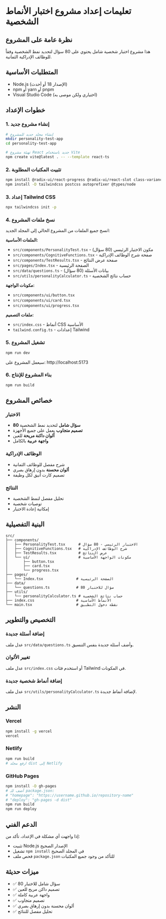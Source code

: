 
# تعليمات إعداد مشروع اختبار الأنماط الشخصية

## نظرة عامة على المشروع
هذا مشروع اختبار شخصية شامل يحتوي على 80 سؤال لتحديد نمط الشخصية وفقاً للوظائف الإدراكية الثمانية.

## المتطلبات الأساسية
- Node.js (الإصدار 18 أو أحدث)
- npm أو yarn أو pnpm
- Visual Studio Code (اختياري ولكن موصى به)

## خطوات الإعداد

### 1. إنشاء مشروع جديد
```bash
# إنشاء مجلد جديد للمشروع
mkdir personality-test-app
cd personality-test-app

# تهيئة مشروع React جديد باستخدام Vite
npm create vite@latest . -- --template react-ts
```

### 2. تثبيت المكتبات المطلوبة
```bash
npm install @radix-ui/react-progress @radix-ui/react-slot class-variance-authority clsx tailwind-merge lucide-react
npm install -D tailwindcss postcss autoprefixer @types/node
```

### 3. إعداد Tailwind CSS
```bash
npx tailwindcss init -p
```

### 4. نسخ ملفات المشروع
انسخ جميع الملفات من المشروع الحالي إلى المجلد الجديد:

**الملفات الأساسية:**
- `src/components/PersonalityTest.tsx` - مكون الاختبار الرئيسي (80 سؤال)
- `src/components/CognitiveFunctions.tsx` - صفحة شرح الوظائف الإدراكية
- `src/components/TestResults.tsx` - صفحة عرض النتائج
- `src/pages/Index.tsx` - الصفحة الرئيسية
- `src/data/questions.ts` - بيانات الأسئلة (80 سؤال)
- `src/utils/personalityCalculator.ts` - حساب نتائج الشخصية

**مكونات الواجهة:**
- `src/components/ui/button.tsx`
- `src/components/ui/card.tsx`
- `src/components/ui/progress.tsx`

**ملفات التصميم:**
- `src/index.css` - أنماط CSS الأساسية
- `tailwind.config.ts` - إعدادات Tailwind

### 5. تشغيل المشروع
```bash
npm run dev
```
سيعمل المشروع على: http://localhost:5173

### 6. بناء المشروع للإنتاج
```bash
npm run build
```

## خصائص المشروع

### الاختبار
- **80 سؤال شامل** لتحديد نمط الشخصية
- **تصميم متجاوب** يعمل على جميع الأجهزة
- **ألوان داكنة مريحة** للعين
- **واجهة عربية** بالكامل

### الوظائف الإدراكية
- شرح مفصل للوظائف الثمانية
- **ألوان محسنة** بدون إرهاق بصري
- تصميم كارت أنيق لكل وظيفة

### النتائج
- تحليل مفصل لنمط الشخصية
- توصيات شخصية
- إمكانية إعادة الاختبار

## البنية التفصيلية

```
src/
├── components/
│   ├── PersonalityTest.tsx      # الاختبار الرئيسي - 80 سؤال
│   ├── CognitiveFunctions.tsx   # شرح الوظائف الإدراكية
│   ├── TestResults.tsx          # عرض النتائج
│   └── ui/                      # مكونات الواجهة الأساسية
│       ├── button.tsx
│       ├── card.tsx
│       └── progress.tsx
├── pages/
│   └── Index.tsx               # الصفحة الرئيسية
├── data/
│   └── questions.ts            # 80 سؤال للاختبار
├── utils/
│   └── personalityCalculator.ts # حساب نتائج الشخصية
├── index.css                   # الأنماط الأساسية
└── main.tsx                    # نقطة دخول التطبيق
```

## التخصيص والتطوير

### إضافة أسئلة جديدة
عدل ملف `src/data/questions.ts` وأضف أسئلة جديدة بنفس التنسيق.

### تغيير الألوان
عدل ملف `src/index.css` أو استخدم فئات Tailwind في المكونات.

### إضافة أنماط شخصية جديدة
عدل ملف `src/utils/personalityCalculator.ts` لإضافة أنماط جديدة.

## النشر

### Vercel
```bash
npm install -g vercel
vercel
```

### Netlify
```bash
npm run build
# ارفع مجلد dist إلى Netlify
```

### GitHub Pages
```bash
npm install -D gh-pages
# أضف للـ package.json:
# "homepage": "https://username.github.io/repository-name"
# "deploy": "gh-pages -d dist"
npm run build
npm run deploy
```

## الدعم الفني
إذا واجهت أي مشكلة في الإعداد، تأكد من:
- تثبيت Node.js الإصدار الصحيح
- تشغيل `npm install` في المجلد الصحيح
- فحص ملف `package.json` للتأكد من وجود جميع المكتبات

## ميزات حديثة
- ✅ 80 سؤال شامل للاختبار
- ✅ تصميم داكن مريح للعين
- ✅ واجهة عربية كاملة
- ✅ تصميم متجاوب
- ✅ ألوان محسنة بدون إرهاق بصري
- ✅ تحليل مفصل للنتائج
